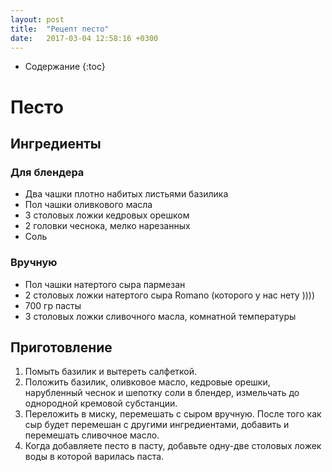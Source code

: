 ```yaml
---
layout: post
title:  "Рецепт песто"
date:   2017-03-04 12:58:16 +0300
---
```


* Содержание
{:toc}

# Песто
## Ингредиенты
### Для блендера
* Два чашки плотно набитых листьями базилика
* Пол чашки оливкового масла
* 3 столовых ложки кедровых орешком
* 2 головки чеснока, мелко нарезанных
* Соль
### Вручную
* Пол чашки натертого сыра пармезан
* 2 столовых ложки натертого сыра Romano (которого у нас нету ))))
* 700 гр пасты
* 3 столовых ложки сливочного масла, комнатной температуры
## Приготовление
1. Помыть базилик и вытереть салфеткой.
2. Положить базилик, оливковое масло, кедровые орешки, нарубленный чеснок
и шепотку соли в блендер, измельчать до однородной кремовой субстанции.
3. Переложить в миску, перемешать с сыром вручную. После того как сыр будет
перемешан с другими ингредиентами, добавить и перемешать сливочное масло.
4. Когда добавляете песто в пасту, добавьте одну-две столовых ложек воды
в которой варилась паста.
